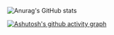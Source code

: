 ![Anurag's GitHub stats](https://github-readme-stats.vercel.app/api?username=JoyinJoester&show_icons=true&theme=midnight-purple)
                
[![Ashutosh's github activity graph](https://github-readme-activity-graph.vercel.app/graph?username=JoyinJoester&theme=react-dark)](https://github.com/ashutosh00710/github-readme-activity-graph)

